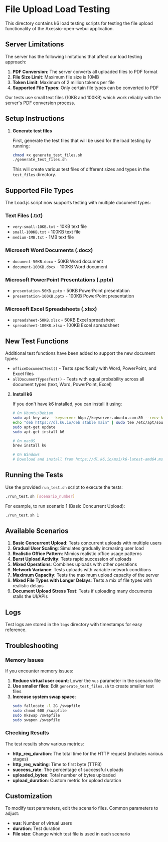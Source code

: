 # File Upload Load Testing

This directory contains k6 load testing scripts for testing the file upload functionality of the Axessio-open-webui application.

## Server Limitations

The server has the following limitations that affect our load testing approach:

1. **PDF Conversion**: The server converts all uploaded files to PDF format
2. **File Size Limit**: Maximum file size is 10MB
3. **Token Limit**: Maximum of 2 million tokens per file
4. **Supported File Types**: Only certain file types can be converted to PDF

Our tests use small text files (10KB and 100KB) which work reliably with the server's PDF conversion process.

## Setup Instructions

1. **Generate test files**

   First, generate the test files that will be used for the load testing by running:

   ```bash
   chmod +x generate_test_files.sh
   ./generate_test_files.sh
   ```

   This will create various test files of different sizes and types in the `test_files` directory.

## Supported File Types

The Load.js script now supports testing with multiple document types:

### Text Files (.txt)
- `very-small-10KB.txt` - 10KB text file
- `small-100KB.txt` - 100KB text file  
- `medium-1MB.txt` - 1MB text file

### Microsoft Word Documents (.docx)
- `document-50KB.docx` - 50KB Word document
- `document-100KB.docx` - 100KB Word document

### Microsoft PowerPoint Presentations (.pptx)
- `presentation-50KB.pptx` - 50KB PowerPoint presentation
- `presentation-100KB.pptx` - 100KB PowerPoint presentation

### Microsoft Excel Spreadsheets (.xlsx)
- `spreadsheet-50KB.xlsx` - 50KB Excel spreadsheet
- `spreadsheet-100KB.xlsx` - 100KB Excel spreadsheet

## New Test Functions

Additional test functions have been added to support the new document types:

- `officeDocumentTest()` - Tests specifically with Word, PowerPoint, and Excel files
- `allDocumentTypesTest()` - Tests with equal probability across all document types (text, Word, PowerPoint, Excel)

2. **Install k6**

   If you don't have k6 installed, you can install it using:

   ```bash
   # On Ubuntu/Debian
   sudo apt-key adv --keyserver hkp://keyserver.ubuntu.com:80 --recv-keys C5AD17C747E3415A3642D57D77C6C491D6AC1D69
   echo "deb https://dl.k6.io/deb stable main" | sudo tee /etc/apt/sources.list.d/k6.list
   sudo apt-get update
   sudo apt-get install k6

   # On macOS
   brew install k6
   
   # On Windows
   # Download and install from https://dl.k6.io/msi/k6-latest-amd64.msi
   ```

## Running the Tests

Use the provided `run_test.sh` script to execute the tests:

```bash
./run_test.sh [scenario_number]
```

For example, to run scenario 1 (Basic Concurrent Upload):

```bash
./run_test.sh 1
```

## Available Scenarios

1. **Basic Concurrent Upload**: Tests concurrent uploads with multiple users
2. **Gradual User Scaling**: Simulates gradually increasing user load
3. **Realistic Office Pattern**: Mimics realistic office usage patterns
4. **Burst Upload Activity**: Tests rapid succession of uploads
5. **Mixed Operations**: Combines uploads with other operations
6. **Network Variance**: Tests uploads with variable network conditions
7. **Maximum Capacity**: Tests the maximum upload capacity of the server
8. **Mixed File Types with Longer Delays**: Tests a mix of file types with realistic delays
9. **Document Upload Stress Test**: Tests if uploading many documents stalls the UI/APIs

## Logs

Test logs are stored in the `logs` directory with timestamps for easy reference.

## Troubleshooting

### Memory Issues

If you encounter memory issues:

1. **Reduce virtual user count**: Lower the `vus` parameter in the scenario file
2. **Use smaller files**: Edit `generate_test_files.sh` to create smaller test files
3. **Increase system swap space**: 
   ```bash
   sudo fallocate -l 2G /swapfile
   sudo chmod 600 /swapfile
   sudo mkswap /swapfile
   sudo swapon /swapfile
   ```

### Checking Results

The test results show various metrics:

- **http_req_duration**: The total time for the HTTP request (includes various stages)
- **http_req_waiting**: Time to first byte (TTFB) 
- **success_rate**: The percentage of successful uploads
- **uploaded_bytes**: Total number of bytes uploaded
- **upload_duration**: Custom metric for upload duration

## Customization

To modify test parameters, edit the scenario files. Common parameters to adjust:

- **vus**: Number of virtual users
- **duration**: Test duration
- **File size**: Change which test file is used in each scenario 
